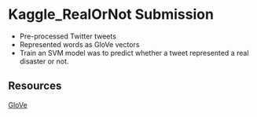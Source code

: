 # Kaggle_RealOrNot Submission

* Pre-processed Twitter tweets
* Represented words as GloVe vectors 
* Train an SVM model was to predict whether a tweet represented a real disaster or not.


## Resources
[GloVe](https://nlp.stanford.edu/projects/glove/)

